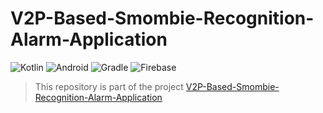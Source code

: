 # V2P-Based-Smombie-Recognition-Alarm-Application

![Kotlin](https://img.shields.io/badge/kotlin-%237F52FF.svg?style=for-the-badge&logo=kotlin&logoColor=white)
![Android](https://img.shields.io/badge/Android-3DDC84?style=for-the-badge&logo=android&logoColor=white)
![Gradle](https://img.shields.io/badge/Gradle-02303A.svg?style=for-the-badge&logo=Gradle&logoColor=white)
![Firebase](https://img.shields.io/badge/firebase-a08021?style=for-the-badge&logo=firebase&logoColor=ffcd34)

> This repository is part of the project [V2P-Based-Smombie-Recognition-Alarm-Application](https://github.com/Capston-Design-Team1)


